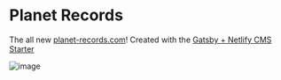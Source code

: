 # Planet Records

The all new [planet-records.com](https://planet-records.com/)!
Created with the [Gatsby + Netlify CMS Starter](https://github.com/netlify-templates/gatsby-starter-netlify-cms)

![image](https://user-images.githubusercontent.com/9386882/73285336-db2fea00-41c3-11ea-8021-f7873b4c45b9.png)
